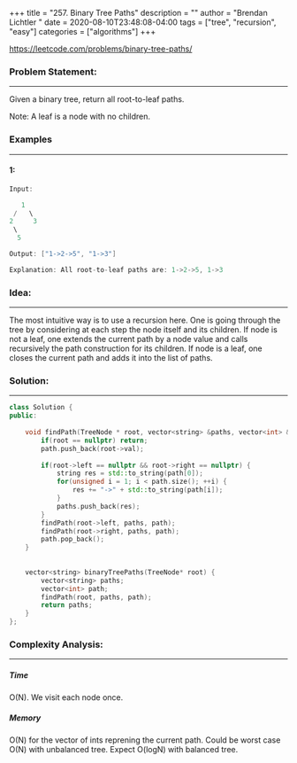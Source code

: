 +++
title = "257. Binary Tree Paths"
description = ""
author = "Brendan Lichtler "
date = 2020-08-10T23:48:08-04:00
tags = ["tree", "recursion", "easy"]
categories = ["algorithms"]
+++

<!-- [[images]]
  src = "img/2019/03/pic05.jpg"
  alt = "Desert Scene"
  stretch = "stretchH" -->

https://leetcode.com/problems/binary-tree-paths/

<h3>Problem Statement:</h3>
<hr> 

Given a binary tree, return all root-to-leaf paths.

Note: A leaf is a node with no children.


<h3>Examples</h3>
<hr>
<h4>1:</h4>

``` c++
Input:

   1
 /   \
2     3
 \
  5

Output: ["1->2->5", "1->3"]

Explanation: All root-to-leaf paths are: 1->2->5, 1->3
```

<h3>Idea:</h3>
<hr>

The most intuitive way is to use a recursion here. One is going through the tree by considering at each step the node itself and its children. If node is not a leaf, one extends the current path by a node value and calls recursively the path construction for its children. If node is a leaf, one closes the current path and adds it into the list of paths.

<h3>Solution:</h3>
<hr>

``` C++ 
class Solution {
public:
    
    void findPath(TreeNode * root, vector<string> &paths, vector<int> &path) {
        if(root == nullptr) return;
        path.push_back(root->val);
        
        if(root->left == nullptr && root->right == nullptr) {
            string res = std::to_string(path[0]);
            for(unsigned i = 1; i < path.size(); ++i) {
                res += "->" + std::to_string(path[i]);
            }
            paths.push_back(res);
        }
        findPath(root->left, paths, path);
        findPath(root->right, paths, path);
        path.pop_back();
    }
    
    
    vector<string> binaryTreePaths(TreeNode* root) {
        vector<string> paths;
        vector<int> path;
        findPath(root, paths, path);
        return paths;
    }
};
```

<h3>Complexity Analysis:</h3>
<hr>

<h5><b>Time</b></h5>
O(N). We visit each node once.

<h5><b>Memory</b></h5>
O(N) for the vector of ints reprening the current path. Could be worst case O(N) with unbalanced tree. Expect O(logN) with balanced tree.
